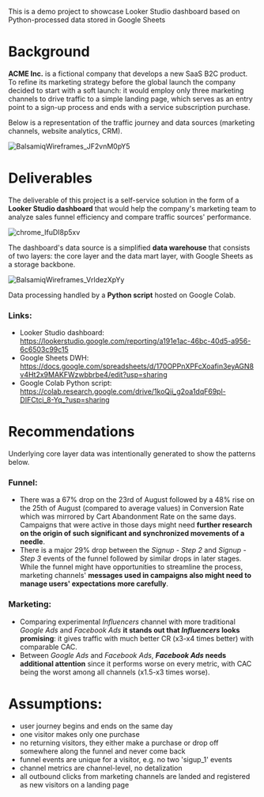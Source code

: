 This is a demo project to showcase Looker Studio dashboard based on Python-processed data stored in Google Sheets

# Background
**ACME Inc.** is a fictional company that develops a new SaaS B2C product. To refine its marketing strategy before the global launch the company decided to start with a soft launch: it would employ only three marketing channels to drive traffic to a simple landing page, which serves as an entry point to a sign-up process and ends with a service subscription purchase.

Below is a representation of the traffic journey and data sources (marketing channels, website analytics, CRM).

![BalsamiqWireframes_JF2vnM0pY5](https://github.com/user-attachments/assets/f94853bc-38fd-4998-b7b5-c19883e63d06)


# Deliverables
The deliverable of this project is a self-service solution in the form of a **Looker Studio dashboard** that would help the company's marketing team to analyze sales funnel efficiency and compare traffic sources' performance. 

![chrome_IfuDI8p5xv](https://github.com/user-attachments/assets/badf97e5-9228-4227-a38b-27f4faa858a4)

The dashboard's data source is a simplified **data warehouse** that consists of two layers: the core layer and the data mart layer, with Google Sheets as a storage backbone.

![BalsamiqWireframes_VrldezXpYy](https://github.com/user-attachments/assets/e31128f9-ec1e-4512-a4ab-4e50a93b383a)

Data processing handled by a **Python script** hosted on Google Colab.

### Links:
- Looker Studio dashboard: https://lookerstudio.google.com/reporting/a191e1ac-46bc-40d5-a956-6c6503c99c15
- Google Sheets DWH: https://docs.google.com/spreadsheets/d/170OPPnXPFcXoafin3eyAGN8v4Ht2x9MAKFWzwbbrbe4/edit?usp=sharing
- Google Colab Python script: https://colab.research.google.com/drive/1koQii_g2oa1dqF69pl-DIFCtci_8-Yq_?usp=sharing

# Recommendations
Underlying core layer data was intentionally generated to show the patterns below.

### Funnel:
- There was a 67% drop on the 23rd of August followed by a 48% rise on the 25th of August (compared to average values) in Conversion Rate which was mirrored by Cart Abandonment Rate on the same days. Campaigns that were active in those days might need **further research on the origin of such significant and synchronized movements of a needle**.
- There is a major 29% drop between the *Signup - Step 2* and *Signup - Step 3* events of the funnel followed by similar drops in later stages. While the funnel might have opportunities to streamline the process, marketing channels' **messages used in campaigns also might need to manage users' expectations more carefully**.

### Marketing:
- Comparing experimental *Influencers* channel with more traditional *Google Ads* and *Facebook Ads* **it stands out that *Influencers* looks promising**: it gives traffic with much better CR (x3-x4 times better) with comparable CAC.
- Between *Google Ads* and *Facebook Ads*, ***Facebook Ads* needs additional attention** since it performs worse on every metric, with CAC being the worst among all channels (x1.5-x3 times worse).

# Assumptions:
 - user journey begins and ends on the same day
 - one visitor makes only one purchase
 - no returning visitors, they either make a purchase or drop off somewhere along the funnel and never come back
 - funnel events are unique for a visitor, e.g. no two 'sigup_1' events
 - channel metrics are channel-level, no detalization
 - all outbound clicks from marketing channels are landed and registered as new visitors on a landing page
